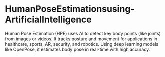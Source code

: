 # HumanPoseEstimationsusing-ArtificialIntelligence
Human Pose Estimation (HPE) uses AI to detect key body points (like joints) from images or videos. It tracks posture and movement for applications in healthcare, sports, AR, security, and robotics. Using deep learning models like OpenPose, it estimates body pose in real-time with high accuracy.

